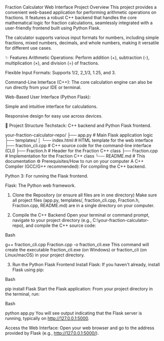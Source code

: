 Fraction Calculator Web Interface
Project Overview
This project provides a convenient web-based application for performing arithmetic operations on fractions. It features a robust C++ backend that handles the core mathematical logic for fraction calculations, seamlessly integrated with a user-friendly frontend built using Python Flask.

The calculator supports various input formats for numbers, including simple fractions, mixed numbers, decimals, and whole numbers, making it versatile for different use cases.

✨ Features
Arithmetic Operations: Perform addition (+), subtraction (-), multiplication (×), and division (÷) of fractions.

Flexible Input Formats: Supports 1/2, 2_1/3, 1.25, and 3.

Command-Line Interface (C++): The core calculation engine can also be run directly from your IDE or terminal.

Web-Based User Interface (Python Flask):

Simple and intuitive interface for calculations.

Responsive design for easy use across devices.

📂 Project Structure
Techstack: C++ backend and Python Flask frontend.

your-fraction-calculator-repo/
├── app.py                  # Main Flask application logic
├── templates/
│   └── index.html          # HTML template for the web interface
├── fraction_cli.cpp        # C++ source code for the command-line interface (CLI)
├── Fraction.h              # Header for the Fraction C++ class
├── Fraction.cpp            # Implementation for the Fraction C++ class
└── README.md               # This documentation
⚙️ Prerequisites/How to run on your computer
A C++ Compiler (GCC/G++ recommended): For compiling the C++ backend.

Python 3: For running the Flask frontend.

Flask: The Python web framework.

1. Clone the Repository (or ensure all files are in one directory)
Make sure all project files (app.py, templates/, fraction_cli.cpp, Fraction.h, Fraction.cpp, README.md) are in a single directory on your computer.

2. Compile the C++ Backend
Open your terminal or command prompt, navigate to your project directory (e.g., C:\your-fraction-calculator-repo), and compile the C++ source code:

Bash

g++ fraction_cli.cpp Fraction.cpp -o fraction_cli.exe
This command will create the executable fraction_cli.exe (on Windows) or fraction_cli (on Linux/macOS) in your project directory.

3. Run the Python Flask Frontend
Install Flask: If you haven't already, install Flask using pip:

Bash

pip install Flask
Start the Flask application: From your project directory in the terminal, run:

Bash

python app.py
You will see output indicating that the Flask server is running, typically on http://127.0.0.1:5000.

Access the Web Interface: Open your web browser and go to the address provided by Flask (e.g., http://127.0.0.1:5000/).
